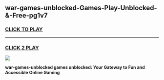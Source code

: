 
## war-games-unblocked-Games-Play-Unblocked-&-Free-pg1v7
<h3>
<a href="https://premium76.site?title=war-games-unblocked&ref=24A">CLICK TO PLAY</a></h3>
<hr>

<h3>
<a href="https://premium76.site?title=war-games-unblocked&ref=24A">CLICK 2 PLAY</a>
  
</h3>

<a href="https://premium76.site?title=war-games-unblocked&ref=24A"><img src="https://clearcache.store/games.png"></a>


**war-games-unblocked games unblocked: Your Gateway to Fun and Accessible Online Gaming**
